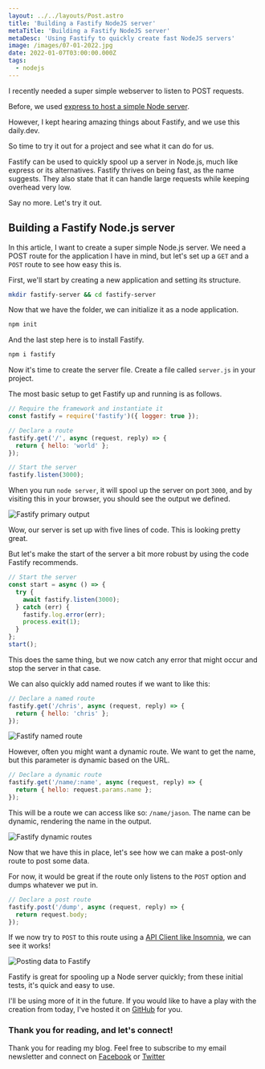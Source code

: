 ```yaml
---
layout: ../../layouts/Post.astro
title: 'Building a Fastify NodeJS server'
metaTitle: 'Building a Fastify NodeJS server'
metaDesc: 'Using Fastify to quickly create fast NodeJS servers'
image: /images/07-01-2022.jpg
date: 2022-01-07T03:00:00.000Z
tags:
  - nodejs
---
```


I recently needed a super simple webserver to listen to POST requests.

Before, we used [express to host a simple Node server](https://daily-dev-tips.com/posts/basic-nodejs-express-application/).

However, I kept hearing amazing things about Fastify, and we use this daily.dev.

So time to try it out for a project and see what it can do for us.

Fastify can be used to quickly spool up a server in Node.js, much like express or its alternatives.
Fastify thrives on being fast, as the name suggests. They also state that it can handle large requests while keeping overhead very low.

Say no more. Let's try it out.

## Building a Fastify Node.js server

In this article, I want to create a super simple Node.js server. We need a POST route for the application I have in mind, but let's set up a `GET` and a `POST` route to see how easy this is.

First, we'll start by creating a new application and setting its structure.

```bash
mkdir fastify-server && cd fastify-server
```

Now that we have the folder, we can initialize it as a node application.

```bash
npm init
```

And the last step here is to install Fastify.

```bash
npm i fastify
```

Now it's time to create the server file. Create a file called `server.js` in your project.

The most basic setup to get Fastify up and running is as follows.

```js
// Require the framework and instantiate it
const fastify = require('fastify')({ logger: true });

// Declare a route
fastify.get('/', async (request, reply) => {
  return { hello: 'world' };
});

// Start the server
fastify.listen(3000);
```

When you run `node server`, it will spool up the server on port `3000`, and by visiting this in your browser, you should see the output we defined.

![Fastify primary output](https://cdn.hashnode.com/res/hashnode/image/upload/v1640749089097/grm7emLPCoC.png)

Wow, our server is set up with five lines of code. This is looking pretty great.

But let's make the start of the server a bit more robust by using the code Fastify recommends.

```js
// Start the server
const start = async () => {
  try {
    await fastify.listen(3000);
  } catch (err) {
    fastify.log.error(err);
    process.exit(1);
  }
};
start();
```

This does the same thing, but we now catch any error that might occur and stop the server in that case.

We can also quickly add named routes if we want to like this:

```js
// Declare a named route
fastify.get('/chris', async (request, reply) => {
  return { hello: 'chris' };
});
```

![Fastify named route](https://cdn.hashnode.com/res/hashnode/image/upload/v1640749242713/tR5Kn9PSR.png)

However, often you might want a dynamic route. We want to get the name, but this parameter is dynamic based on the URL.

```js
// Declare a dynamic route
fastify.get('/name/:name', async (request, reply) => {
  return { hello: request.params.name };
});
```

This will be a route we can access like so: `/name/jason`.
The name can be dynamic, rendering the name in the output.

![Fastify dynamic routes](https://cdn.hashnode.com/res/hashnode/image/upload/v1640749719752/cHY-aYwha.png)

Now that we have this in place, let's see how we can make a post-only route to post some data.

For now, it would be great if the route only listens to the `POST` option and dumps whatever we put in.

```js
// Declare a post route
fastify.post('/dump', async (request, reply) => {
  return request.body;
});
```

If we now try to `POST` to this route using a [API Client like Insomnia](https://daily-dev-tips.com/posts/testing-api-calls-in-insomnia/), we can see it works!

![Posting data to Fastify](https://cdn.hashnode.com/res/hashnode/image/upload/v1640749926514/WRjUxPS3p.png)

Fastify is great for spooling up a Node server quickly; from these initial tests, it's quick and easy to use.

I'll be using more of it in the future.
If you would like to have a play with the creation from today, I've hosted it on [GitHub](https://github.com/rebelchris/fastify-server) for you.

### Thank you for reading, and let's connect!

Thank you for reading my blog. Feel free to subscribe to my email newsletter and connect on [Facebook](https://www.facebook.com/DailyDevTipsBlog) or [Twitter](https://twitter.com/DailyDevTips1)

